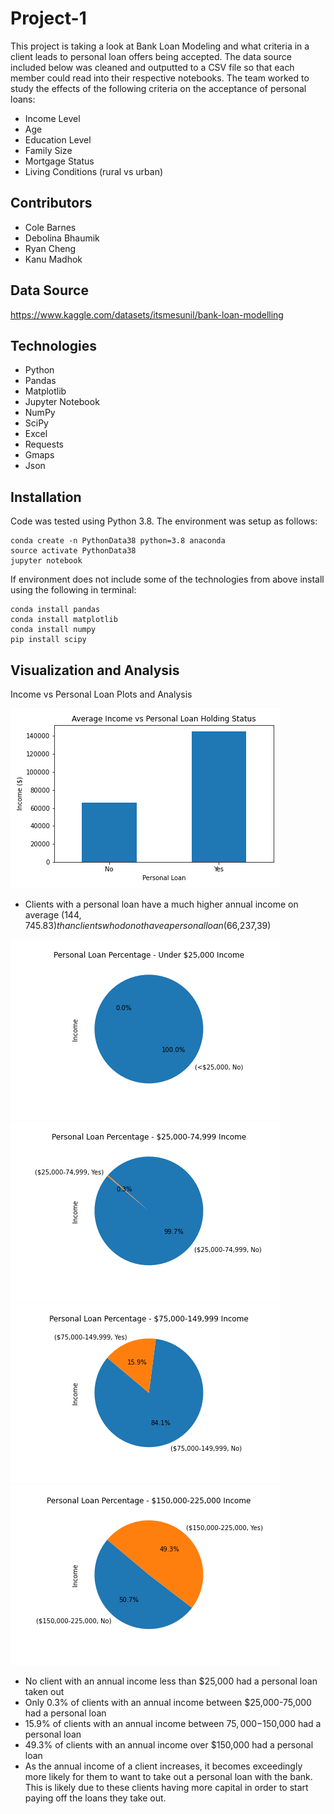 # Project-1
This project is taking a look at Bank Loan Modeling and what criteria in a client leads to personal loan offers being accepted. The data source included below was cleaned and outputted to a CSV file so that each member could read into their respective notebooks. The team worked to study the effects of the following criteria on the acceptance of personal loans:
* Income Level
* Age
* Education Level
* Family Size
* Mortgage Status
* Living Conditions (rural vs urban)

## Contributors
* Cole Barnes
* Debolina Bhaumik
* Ryan Cheng
* Kanu Madhok

## Data Source
https://www.kaggle.com/datasets/itsmesunil/bank-loan-modelling

## Technologies
* Python
* Pandas
* Matplotlib
* Jupyter Notebook
* NumPy
* SciPy
* Excel
* Requests
* Gmaps
* Json

## Installation
Code was tested using Python 3.8. The environment was setup as follows:
```
conda create -n PythonData38 python=3.8 anaconda
source activate PythonData38
jupyter notebook
```
If environment does not include some of the technologies from above install using the following in terminal:
```
conda install pandas
conda install matplotlib
conda install numpy
pip install scipy
```

## Visualization and Analysis
Income vs Personal Loan Plots and Analysis

![Bar plot of mean incomes](/data_retrieval/plots/income_loans_bar.png)
* Clients with a personal loan have a much higher annual income on average ($144,745.83) than clients who do not have a personal loan ($66,237,39)

![Bin1 Pie](/data_retrieval/plots/income_bin1_loans_pie.png)
![Bin2 Pie](/data_retrieval/plots/income_bin2_loans_pie.png)
![Bin3 Pie](/data_retrieval/plots/income_bin3_loans_pie.png)
![Bin4 Pie](/data_retrieval/plots/income_bin4_loans_pie.png)
* No client with an annual income less than $25,000 had a personal loan taken out
* Only 0.3% of clients with an annual income between $25,000-75,000 had a personal loan
* 15.9% of clients with an annual income between $75,000-$150,000 had a personal loan
* 49.3% of clients with an annual income over $150,000 had a personal loan
* As the annual income of a client increases, it becomes exceedingly more likely for them to want to take out a personal loan with the bank. This is likely due to these clients having more capital in order to start paying off the loans they take out.  

